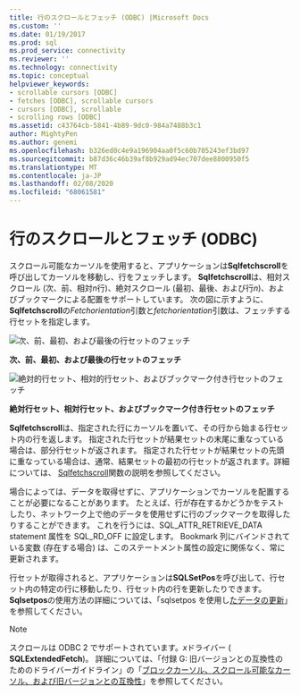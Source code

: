 ```yaml
---
title: 行のスクロールとフェッチ (ODBC) |Microsoft Docs
ms.custom: ''
ms.date: 01/19/2017
ms.prod: sql
ms.prod_service: connectivity
ms.reviewer: ''
ms.technology: connectivity
ms.topic: conceptual
helpviewer_keywords:
- scrollable cursors [ODBC]
- fetches [ODBC], scrollable cursors
- cursors [ODBC], scrollable
- scrolling rows [ODBC]
ms.assetid: c43764cb-5841-4b89-9dc0-984a7488b3c1
author: MightyPen
ms.author: genemi
ms.openlocfilehash: b326ed0c4e9a196904aa0f5c60b705243ef3bd97
ms.sourcegitcommit: b87d36c46b39af8b929ad94ec707dee8800950f5
ms.translationtype: MT
ms.contentlocale: ja-JP
ms.lasthandoff: 02/08/2020
ms.locfileid: "68061581"
---
```

# <a name="scrolling-and-fetching-rows-odbc"></a>行のスクロールとフェッチ (ODBC)
スクロール可能なカーソルを使用すると、アプリケーションは**Sqlfetchscroll**を呼び出してカーソルを移動し、行をフェッチします。 **Sqlfetchscroll**は、相対スクロール (次、前、相対*n*行)、絶対スクロール (最初、最後、および行*n*)、およびブックマークによる配置をサポートしています。 次の図に示すように、 **Sqlfetchscroll**の*Fetchorientation*引数と*fetchorientation*引数は、フェッチする行セットを指定します。  
  
 ![次、前、最初、および最後の行セットのフェッチ](../../../odbc/reference/develop-app/media/pr20_2.gif "pr20_2")  
  
 **次、前、最初、および最後の行セットのフェッチ**  
  
 ![絶対的行セット、相対的行セット、およびブックマーク付き行セットのフェッチ](../../../odbc/reference/develop-app/media/pr20_1.gif "pr20_1")  
  
 **絶対行セット、相対行セット、およびブックマーク付き行セットのフェッチ**  
  
 **Sqlfetchscroll**は、指定された行にカーソルを置いて、その行から始まる行セット内の行を返します。 指定された行セットが結果セットの末尾に重なっている場合は、部分行セットが返されます。 指定された行セットが結果セットの先頭に重なっている場合は、通常、結果セットの最初の行セットが返されます。詳細については、 [Sqlfetchscroll](../../../odbc/reference/syntax/sqlfetchscroll-function.md)関数の説明を参照してください。  
  
 場合によっては、データを取得せずに、アプリケーションでカーソルを配置することが必要になることがあります。 たとえば、行が存在するかどうかをテストしたり、ネットワーク上で他のデータを使用せずに行のブックマークを取得したりすることができます。 これを行うには、SQL_ATTR_RETRIEVE_DATA statement 属性を SQL_RD_OFF に設定します。 Bookmark 列にバインドされている変数 (存在する場合) は、このステートメント属性の設定に関係なく、常に更新されます。  
  
 行セットが取得されると、アプリケーションは**SQLSetPos**を呼び出して、行セット内の特定の行に移動したり、行セット内の行を更新したりできます。 **Sqlsetpos**の使用方法の詳細については、「sqlsetpos を使用し[たデータの更新](../../../odbc/reference/develop-app/updating-data-with-sqlsetpos.md)」を参照してください。  
  
> [!NOTE]  
>  スクロールは ODBC 2 でサポートされています。*x*ドライバー ( **SQLExtendedFetch**)。 詳細については、「付録 G: 旧バージョンとの互換性のためのドライバーガイドライン」の「[ブロックカーソル、スクロール可能なカーソル、および旧バージョンとの互換性](../../../odbc/reference/appendixes/block-cursors-scrollable-cursors-and-backward-compatibility.md)」を参照してください。
